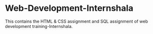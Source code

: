 # Web-Development-Internshala
This contains the HTML &amp; CSS assignment and SQL assignment of web development training-Internshala.
